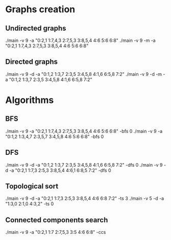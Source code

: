 # Graphs creation

## Undirected graphs

./main -v 9 -a "0:2,1 1:7,4,3 2:7,5,3 3:8,5,4 4:6 5:6 6:8"
./main -v 9 -m -a "0:2,1 1:7,4,3 2:7,5,3 3:8,5,4 4:6 5:6 6:8"

## Directed graphs

./main -v 9 -d -a "0:1,2 1:3,7 2:3,5 3:4,5,8 4:1,6 6:5,8 7:2"
./main -v 9 -d -m -a "0:1,2 1:3,7 2:3,5 3:4,5,8 4:1,6 6:5,8 7:2"

# Algorithms

## BFS

./main -v 9 -a "0:2,1 1:7,4,3 2:7,5,3 3:8,5,4 4:6 5:6 6:8" -bfs 0
./main -v 9 -a "0:1,2 1:3,4,7 2:3,5,7 3:4,5,8 4:6 5:6 6:8" -bfs 0

## DFS

./main -v 9 -d -a "0:1,2 1:3,7 2:3,5 3:4,5,8 4:1,6 6:5,8 7:2" -dfs 0
./main -v 9 -d -a "0:2,1 1:7,3 2:5,3 3:8,5,4 4:6,1 6:8,5 7:2" -dfs 0

## Topological sort

./main -v 9 -d -a "0:2,1 1:7,3 2:5,3 3:8,5,4 4:6 6:8 7:2" -ts 3
./main -v 5 -d -a "1:3,0 2:1,0 4:3,2" -ts 0

## Connected components search

./main -v 9 -a "0:2,1 1:7 2:7,5,3 3:5 4:6 6:8" -ccs

